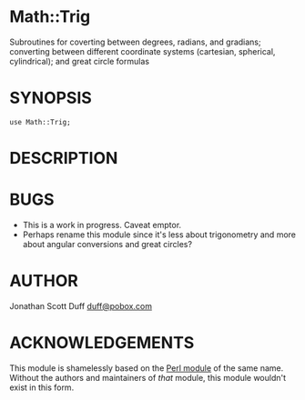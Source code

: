 Math::Trig
==========

Subroutines for coverting between degrees, radians, and gradians;
converting between different coordinate systems (cartesian, spherical,
cylindrical); and great circle formulas

SYNOPSIS
===========

    use Math::Trig;

DESCRIPTION
===========

BUGS
====

* This is a work in progress.  Caveat emptor.
* Perhaps rename this module since it's less about trigonometry and more
  about angular conversions and great circles?

AUTHOR
======

Jonathan Scott Duff <duff@pobox.com>

ACKNOWLEDGEMENTS
================

This module is shamelessly based on the [Perl
module](https://metacpan.org/pod/Math::Trig) of the same name.
Without the authors and maintainers of *that* module, this module
wouldn't exist in this form.
